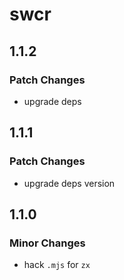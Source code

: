 # swcr

## 1.1.2

### Patch Changes

- upgrade deps

## 1.1.1

### Patch Changes

- upgrade deps version

## 1.1.0

### Minor Changes

- hack `.mjs` for `zx`
